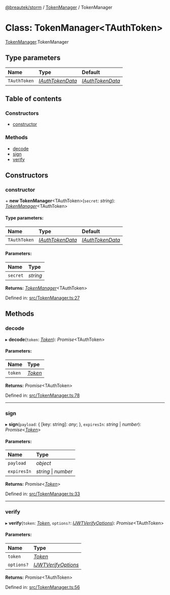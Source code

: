 [@breautek/storm](../README.md) / [TokenManager](../modules/tokenmanager.md) / TokenManager

# Class: TokenManager<TAuthToken\>

[TokenManager](../modules/tokenmanager.md).TokenManager

## Type parameters

| Name | Type | Default |
| :------ | :------ | :------ |
| `TAuthToken` | [*IAuthTokenData*](../interfaces/iauthtokendata.iauthtokendata-1.md) | [*IAuthTokenData*](../interfaces/iauthtokendata.iauthtokendata-1.md) |

## Table of contents

### Constructors

- [constructor](tokenmanager.tokenmanager-1.md#constructor)

### Methods

- [decode](tokenmanager.tokenmanager-1.md#decode)
- [sign](tokenmanager.tokenmanager-1.md#sign)
- [verify](tokenmanager.tokenmanager-1.md#verify)

## Constructors

### constructor

\+ **new TokenManager**<TAuthToken\>(`secret`: *string*): [*TokenManager*](tokenmanager.tokenmanager-1.md)<TAuthToken\>

#### Type parameters:

| Name | Type | Default |
| :------ | :------ | :------ |
| `TAuthToken` | [*IAuthTokenData*](../interfaces/iauthtokendata.iauthtokendata-1.md) | [*IAuthTokenData*](../interfaces/iauthtokendata.iauthtokendata-1.md) |

#### Parameters:

| Name | Type |
| :------ | :------ |
| `secret` | *string* |

**Returns:** [*TokenManager*](tokenmanager.tokenmanager-1.md)<TAuthToken\>

Defined in: [src/TokenManager.ts:27](https://github.com/breautek/storm/blob/2614a1c/src/TokenManager.ts#L27)

## Methods

### decode

▸ **decode**(`token`: [*Token*](token.token-1.md)): *Promise*<TAuthToken\>

#### Parameters:

| Name | Type |
| :------ | :------ |
| `token` | [*Token*](token.token-1.md) |

**Returns:** *Promise*<TAuthToken\>

Defined in: [src/TokenManager.ts:78](https://github.com/breautek/storm/blob/2614a1c/src/TokenManager.ts#L78)

___

### sign

▸ **sign**(`payload`: { [key: string]: *any*;  }, `expiresIn`: *string* \| *number*): *Promise*<[*Token*](token.token-1.md)\>

#### Parameters:

| Name | Type |
| :------ | :------ |
| `payload` | *object* |
| `expiresIn` | *string* \| *number* |

**Returns:** *Promise*<[*Token*](token.token-1.md)\>

Defined in: [src/TokenManager.ts:33](https://github.com/breautek/storm/blob/2614a1c/src/TokenManager.ts#L33)

___

### verify

▸ **verify**(`token`: [*Token*](token.token-1.md), `options?`: [*IJWTVerifyOptions*](../interfaces/ijwtverifyoptions.ijwtverifyoptions-1.md)): *Promise*<TAuthToken\>

#### Parameters:

| Name | Type |
| :------ | :------ |
| `token` | [*Token*](token.token-1.md) |
| `options?` | [*IJWTVerifyOptions*](../interfaces/ijwtverifyoptions.ijwtverifyoptions-1.md) |

**Returns:** *Promise*<TAuthToken\>

Defined in: [src/TokenManager.ts:56](https://github.com/breautek/storm/blob/2614a1c/src/TokenManager.ts#L56)
